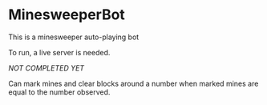 # MinesweeperBot
This is a minesweeper auto-playing bot

To run, a live server is needed.

*NOT COMPLETED YET*

Can mark mines and clear blocks around a number when marked mines are equal to the number observed.
